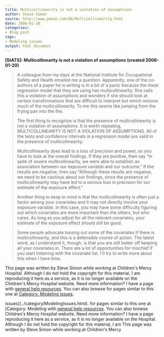 ```yaml
---
title: Multicollinearity is not a violation of assumptions
author: Steve Simon
source: http://www.pmean.com/06/Multicollinearity.html
date: 2006-01-20
categories:
- Blog post
tags:
- Modeling issues
output: html_document
---
```

**[StATS]:** **Multicollinearity is not a violation
of assumptions (created 2006-01-20)**

> A colleague from my days at the National Institute for Occupational
> Safety and Health emailed me a question. Apparently, one of the
> co-authors of a paper he is writing is in a bit of a panic because the
> linear regression model that they are using has multicollinearity. She
> calls this a violation of assumptions and wonders if she should look
> at certain transformations that are difficult to interpret but which
> remove much of the multicollinearity. To me this seems like jumping
> from the frying pan into the fire.
>
> The first thing to recognize is that the presence of multicollinearity
> is not a violation of assumptions. It is worth repeating,
> MULTICOLLINEARITY IS NOT A VIOLATION OF ASSUMPTIONS. All of the tests
> and confidence intervals in a regression model are valid in the
> presence of multicollinearity.
>
> Multicollinearity does lead to a loss of precision and power, so you
> have to look at the overall findings. If they are positive, then say
> "In spite of severe multicollinearity, we were able to establish an
> association between our exposure variable and our outcome." If the
> results are negative, then say "Although these results are negative,
> we need to be cautious about our findings, since the presence of
> multicollinearity may have led to a serious loss in precision for our
> estimate of the exposure effect."
>
> Another thing to keep in mind is that the multicollinearity is often
> just a factor among your covariates and it may not directly involve
> your exposure variable. In this case, you may have some difficulty
> figuring out which covariates are more important than the others, but
> who cares. As long as you adjust for all the relevant covariates, your
> estimate of the exposure effect should still be good.
>
> Some people advocate tossing out some of the covariates if there is
> multicollinearity, and this is a defensible course of action. The
> latest word, as I understand it, though, is that you are still better
> off keeping all your covariates in. There are a lot of opportunities
> for mischief if you start tinkering with the covariate list. I'll try
> to write more about this when I have time.

This page was written by Steve Simon while working at Children's Mercy
Hospital. Although I do not hold the copyright for this material, I am
reproducing it here as a service, as it is no longer available on the
Children's Mercy Hospital website. Need more information? I have a page
with [general help resources](../GeneralHelp.html). You can also browse
for pages similar to this one at [Category: Modeling
issues](../category/ModelingIssues.html).
<!---More--->
issues](../category/ModelingIssues.html).
for pages similar to this one at [Category: Modeling
with [general help resources](../GeneralHelp.html). You can also browse
Children's Mercy Hospital website. Need more information? I have a page
reproducing it here as a service, as it is no longer available on the
Hospital. Although I do not hold the copyright for this material, I am
This page was written by Steve Simon while working at Children's Mercy

<!---Do not use
**[StATS]:** **Multicollinearity is not a violation
This page was written by Steve Simon while working at Children's Mercy
Hospital. Although I do not hold the copyright for this material, I am
reproducing it here as a service, as it is no longer available on the
Children's Mercy Hospital website. Need more information? I have a page
with [general help resources](../GeneralHelp.html). You can also browse
for pages similar to this one at [Category: Modeling
issues](../category/ModelingIssues.html).
--->

